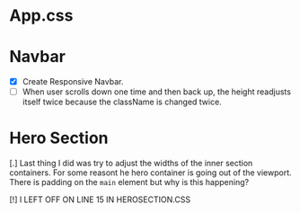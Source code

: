 # App.css

# Navbar

- [x] Create Responsive Navbar.
- [ ] When user scrolls down one time and then back up, the height readjusts itself twice because the className is changed twice.

# Hero Section

[.] Last thing I did was try to adjust the widths of the inner section containers. For some reasont he hero container is going out of the viewport. There is padding on the `main` element but why is this happening?

[!] I LEFT OFF ON LINE 15 IN HEROSECTION.CSS
